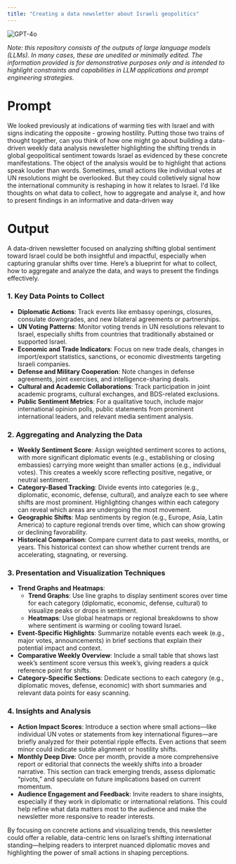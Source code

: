 ```yaml
---
title: "Creating a data newsletter about Israeli geopolitics"
---
```

![GPT-4o](https://img.shields.io/badge/GPT--4o-3333FF?style=for-the-badge&logo=openai&logoColor=white)



*Note: this repository consists of the outputs of large language models (LLMs). In many cases, these are unedited or minimally edited. The information provided is for demonstrative purposes only and is intended to highlight constraints and capabilities in LLM applications and prompt engineering strategies.*


# Prompt

We looked previously at indications of warming ties with Israel and with signs indicating the opposite - growing hostility. Putting those two trains of thought together, can you think of how one might go about building a data-driven weekly data analysis newsletter highlighting the shifting trends in global geopolitical sentiment towards Israel as evidenced by these concrete manifestations. The object of the analysis would be to highlight that actions speak louder than words. Sometimes, small actions like individual votes at UN resolutions might be overlooked. But they could colletively signal how the international community is reshaping in how it relates to Israel. I'd like thoughts on what data to collect, how to aggregate and analyse it, and how to present findings in an informative and data-driven way

# Output

A data-driven newsletter focused on analyzing shifting global sentiment toward Israel could be both insightful and impactful, especially when capturing granular shifts over time. Here’s a blueprint for what to collect, how to aggregate and analyze the data, and ways to present the findings effectively.

### **1. Key Data Points to Collect**
   - **Diplomatic Actions**: Track events like embassy openings, closures, consulate downgrades, and new bilateral agreements or partnerships.
   - **UN Voting Patterns**: Monitor voting trends in UN resolutions relevant to Israel, especially shifts from countries that traditionally abstained or supported Israel.
   - **Economic and Trade Indicators**: Focus on new trade deals, changes in import/export statistics, sanctions, or economic divestments targeting Israeli companies.
   - **Defense and Military Cooperation**: Note changes in defense agreements, joint exercises, and intelligence-sharing deals.
   - **Cultural and Academic Collaborations**: Track participation in joint academic programs, cultural exchanges, and BDS-related exclusions.
   - **Public Sentiment Metrics**: For a qualitative touch, include major international opinion polls, public statements from prominent international leaders, and relevant media sentiment analysis.

### **2. Aggregating and Analyzing the Data**
   - **Weekly Sentiment Score**: Assign weighted sentiment scores to actions, with more significant diplomatic events (e.g., establishing or closing embassies) carrying more weight than smaller actions (e.g., individual votes). This creates a weekly score reflecting positive, negative, or neutral sentiment.
   - **Category-Based Tracking**: Divide events into categories (e.g., diplomatic, economic, defense, cultural), and analyze each to see where shifts are most prominent. Highlighting changes within each category can reveal which areas are undergoing the most movement.
   - **Geographic Shifts**: Map sentiments by region (e.g., Europe, Asia, Latin America) to capture regional trends over time, which can show growing or declining favorability.
   - **Historical Comparison**: Compare current data to past weeks, months, or years. This historical context can show whether current trends are accelerating, stagnating, or reversing.

### **3. Presentation and Visualization Techniques**
   - **Trend Graphs and Heatmaps**:
     - **Trend Graphs**: Use line graphs to display sentiment scores over time for each category (diplomatic, economic, defense, cultural) to visualize peaks or drops in sentiment.
     - **Heatmaps**: Use global heatmaps or regional breakdowns to show where sentiment is warming or cooling toward Israel.
   - **Event-Specific Highlights**: Summarize notable events each week (e.g., major votes, announcements) in brief sections that explain their potential impact and context.
   - **Comparative Weekly Overview**: Include a small table that shows last week’s sentiment score versus this week’s, giving readers a quick reference point for shifts.
   - **Category-Specific Sections**: Dedicate sections to each category (e.g., diplomatic moves, defense, economic) with short summaries and relevant data points for easy scanning.

### **4. Insights and Analysis**
   - **Action Impact Scores**: Introduce a section where small actions—like individual UN votes or statements from key international figures—are briefly analyzed for their potential ripple effects. Even actions that seem minor could indicate subtle alignment or hostility shifts.
   - **Monthly Deep Dive**: Once per month, provide a more comprehensive report or editorial that connects the weekly shifts into a broader narrative. This section can track emerging trends, assess diplomatic “pivots,” and speculate on future implications based on current momentum.
   - **Audience Engagement and Feedback**: Invite readers to share insights, especially if they work in diplomatic or international relations. This could help refine what data matters most to the audience and make the newsletter more responsive to reader interests.

By focusing on concrete actions and visualizing trends, this newsletter could offer a reliable, data-centric lens on Israel’s shifting international standing—helping readers to interpret nuanced diplomatic moves and highlighting the power of small actions in shaping perceptions.